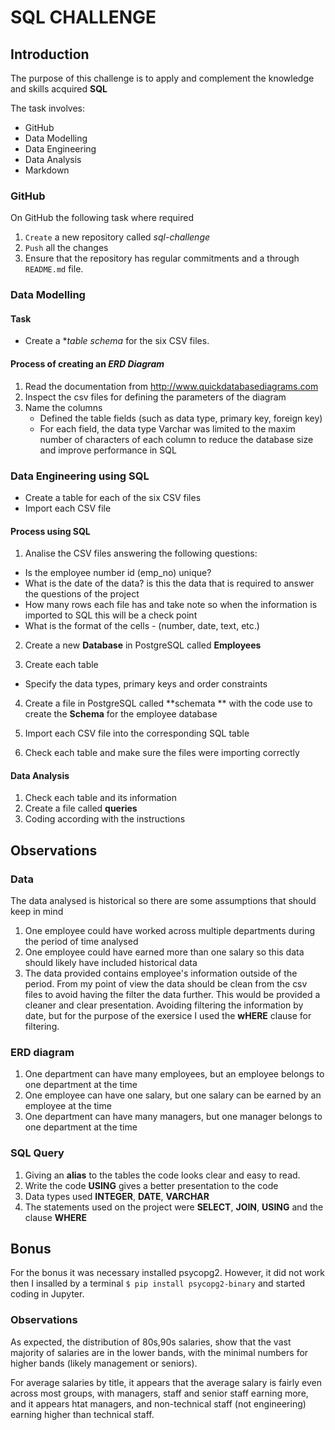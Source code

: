 # SQL CHALLENGE

## Introduction 

The purpose of this challenge is to apply and complement the knowledge and skills acquired **SQL**

The task involves:
- GitHub
- Data Modelling
- Data Engineering  
- Data Analysis
- Markdown 


### GitHub

On GitHub the following task where required 

1. `Create` a new repository called *sql-challenge*
2. `Push` all the changes 
3. Ensure that the repository has regular commitments and a through `README.md` file.

### Data Modelling

#### Task

- Create a **table schema* for the six CSV files.

#### Process of creating an *ERD Diagram*

1. Read the documentation  from <http://www.quickdatabasediagrams.com>
2. Inspect the csv files for defining the parameters of the diagram 
3. Name the columns 
    - Defined the table fields (such as data type, primary key, foreign key)
	- For each field, the data type Varchar was limited to the maxim number of characters of each column to reduce the database size and improve performance in SQL

### Data Engineering using SQL
 
- Create a table for each of the six CSV files
- Import each CSV file 


#### Process using SQL

1. Analise the CSV files answering the following questions:

- Is the employee number id (emp_no) unique?
- What is the date of the data? is this the data that is required to answer the questions of the project
- How many rows each file has and take note so when the information is imported to SQL this will be a check point
- What is the format of the cells - (number, date, text, etc.)

2. Create a new **Database** in PostgreSQL called **Employees**

3. Create each table

- Specify the data types, primary keys and order constraints 

4. Create a file in PostgreSQL called **schemata ** with the code use to create the **Schema** for the employee database


5. Import each CSV file into the corresponding SQL table 

6. Check each table and make sure the files were importing correctly 

#### Data Analysis

1. Check each table and its information
2. Create a file called **queries**
3. Coding according with the instructions 


## Observations 

### Data

The data analysed is historical so there are some assumptions that should keep in mind 

1. One employee could have worked across multiple departments during the period of time analysed 
2. One employee could have earned more than one salary so this data should likely have included historical data
3. The data provided contains employee's information outside of the period. From my point of view the data should be clean from the csv files to avoid
having the filter the data further. This would be provided a cleaner and clear presentation. Avoiding filtering the information by date, but for the purpose of the exersice
I used the  **wHERE** clause for filtering.

### ERD diagram

1. One department can have many employees, but an employee belongs to one department at the time
2. One employee can have one salary, but one salary can be earned by an employee at the time
3. One department can have many managers, but one manager belongs to one department at the time

### SQL Query

1. Giving an **alias** to the tables the code looks clear and easy to read. 
2. Write the code **USING** gives a better presentation to the code
3. Data types used **INTEGER**, **DATE**, **VARCHAR**
4. The statements used on the project were **SELECT**, **JOIN**, **USING** and the clause **WHERE**

## Bonus


For the bonus it was necessary installed psycopg2. However, it did not work then I insalled by a terminal `$ pip install psycopg2-binary` and started coding in Jupyter.

### Observations 
As expected, the distribution of 80s,90s salaries, show that the vast majority of salaries are in the lower bands, with the minimal numbers for higher bands (likely management or seniors).

For average salaries by title, it appears that the average salary is fairly even across most groups, with managers, staff and senior staff earning more, and it appears htat managers, and non-technical staff (not engineering) earning higher than technical staff.





	
